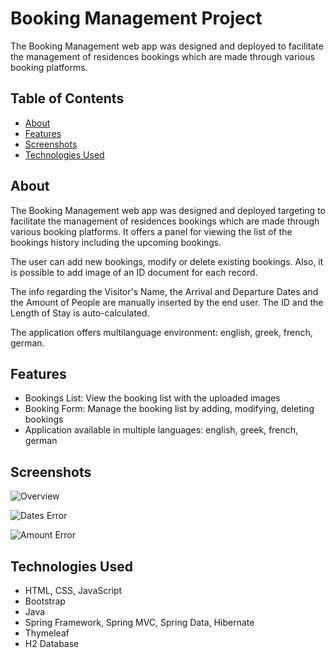# Booking Management Project

The Booking Management web app was designed and deployed to facilitate the management of residences bookings which are made through various booking platforms.

## Table of Contents

- [About](#about)
- [Features](#features)
- [Screenshots](#screenshots)
- [Technologies Used](#technologies-used)

## About

The Booking Management web app was designed and deployed targeting to facilitate the management of residences bookings which are made through various booking platforms.
It offers a panel for viewing the list of the bookings history including the upcoming bookings.

The user can add new bookings, modify or delete existing bookings. Also, it is possible to add image of an ID document for each record.

The info regarding the Visitor's Name, the Arrival and Departure Dates and the Amount of People are manually inserted by the end user. The ID and the Length of Stay is auto-calculated.

The application offers multilanguage environment: english, greek, french, german.

## Features

- Bookings List: View the booking list with the uploaded images
- Booking Form: Manage the booking list by adding, modifying, deleting bookings
- Application available in multiple languages: english, greek, french, german

## Screenshots

![Overview](https://user-images.githubusercontent.com/71251582/267261840-44c4df15-8546-4152-8d0e-0f05ad220e25.png)

![Dates Error](https://user-images.githubusercontent.com/71251582/267262019-6448aba2-999a-4710-bd63-b1e4bae84f18.png)

![Amount Error](https://user-images.githubusercontent.com/71251582/267262146-70447792-1d29-442a-bb3b-2e9f73d060b9.png)


## Technologies Used

- HTML, CSS, JavaScript
- Bootstrap
- Java
- Spring Framework, Spring MVC, Spring Data, Hibernate
- Thymeleaf
- H2 Database
